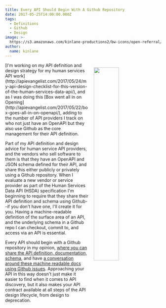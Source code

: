 ```yaml
---
title: Every API Should Begin With A Github Repository
date: 2017-05-25T14:00:00.000Z
tags:
  - Definitions
  - Github
  - Design
image: >-
  https://s3.amazonaws.com/kinlane-productions2/bw-icons/open-referral/open-referral-github-repo-api-spec.png
author:
  name: kinlane
---
```

<p><img src="https://s3.amazonaws.com/kinlane-productions2/bw-icons/open-referral/open-referral-github-repo-api-spec.png" align="right" width="40%" style="padding: 15px;"
 /></p>[I'm working on my API definition and design strategy for my human services API work](http://apievangelist.com/2017/05/24/my-api-design-checklist-for-this-version-of-the-human-services-data-api/), and as I was doing this [Box went all in on Opening](http://apievangelist.com/2017/05/22/box-goes-all-in-on-openapi/), adding to the number of API providers I track on who not just have an OpenAPI but they also use Github as the core management for their API definition.

Part of my API definition and design advice for human service API providers, and the vendors who sell software to them is that they have an OpenAPI and JSON schema defined for their API, and share this either publicly or privately using a Github repository. When I evaluate a new vendor or service provider as part of the Human Services Data API (HSDA) specification I'm beginning to require that they share their API definition and schema using Github--if you don't have one, I'll create it for you. Having a machine-readable definition of the surface area of an API, and the underlying schema in a Github repo I can checkout, commit to, and access via an API is essential.

Every API should begin with a Github repository in my opinion, [where you can share the API definition, documentation, schema](https://openreferral.github.io/api-specification/definition/), and have [a conversation around these machine readable docs using Github issues](https://github.com/openreferral/api-specification). Approaching your API in this way doesn't just make it easier to find when it comes to API discovery, but it also makes your API contract available at all steps of the API design lifecycle, from design to deprecation.